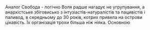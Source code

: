 Аналог Свобода - логічно
Воля радше нагадує не угрупування, а анархістське збіговисько з інтузіастів-натуралістів та пацивістів і паливод, в середньому до 30 років, котрих привела на острови цікавість. Їх організація трохи більша ніж ніяка. Основною 